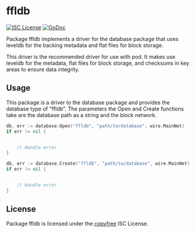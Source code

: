 # ffldb

[![ISC License](http://img.shields.io/badge/license-ISC-blue.svg)](http://copyfree.org)
[![GoDoc](https://godoc.org/github.com/l0k18/pod/database/ffldb?status.png)](http://godoc.org/github.com/l0k18/pod/database/ffldb)

Package ffldb implements a driver for the database package that uses leveldb for the backing metadata and flat files for block storage.

This driver is the recommended driver for use with pod. It makes use leveldb for the metadata, flat files for block storage, and checksums in key areas to
ensure data integrity.

## Usage

This package is a driver to the database package and provides the database type of "ffldb". The parameters the Open and Create functions take are the database path as a string and the block network.

```Go
db, err := database.Open("ffldb", "path/to/database", wire.MainNet)
if err != nil {


	// Handle error
}
```

```Go
db, err := database.Create("ffldb", "path/to/database", wire.MainNet)
if err != nil {


	// Handle error
}
```

## License

Package ffldb is licensed under the [copyfree](http://copyfree.org) ISC License.
